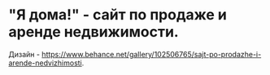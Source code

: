 # "Я дома!" - сайт по продаже и аренде недвижимости.
Дизайн - https://www.behance.net/gallery/102506765/sajt-po-prodazhe-i-arende-nedvizhimosti.
